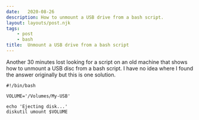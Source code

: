 ```yaml
---
date:   2020-08-26
description: How to unmount a USB drive from a bash script. 
layout: layouts/post.njk
tags:
    - post
    - bash
title:  Unmount a USB drive from a bash script
---
```


Another 30 minutes lost looking for a script on an old machine that shows how to unmount a USB disc from a bash script. I have no idea where I found the answer originally but this is one solution.

```shell
#!/bin/bash

VOLUME='/Volumes/My-USB'

echo 'Ejecting disk...'
diskutil umount $VOLUME
```


